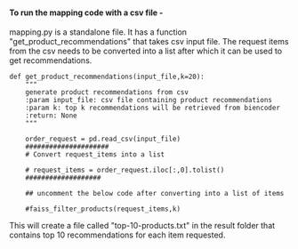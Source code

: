 #### To run the mapping code with a csv file - 

mapping.py is a standalone file. It has a function "get_product_recommendations" that takes csv input file. The request items from the csv needs to be converted into a list after which it can be used to get recommendations.

```
def get_product_recommendations(input_file,k=20):
    """
    generate product recommendations from csv
    :param input_file: csv file containing product recommendations
    :param k: top k recommendations will be retrieved from biencoder
    :return: None
    """

    order_request = pd.read_csv(input_file)
    #####################
    # Convert request_items into a list

    # request_items = order_request.iloc[:,0].tolist()
    ###################

    ## uncomment the below code after converting into a list of items

    #faiss_filter_products(request_items,k)

```

This will create a file called "top-10-products.txt" in the result folder that contains top 10 recommendations for each item requested.
